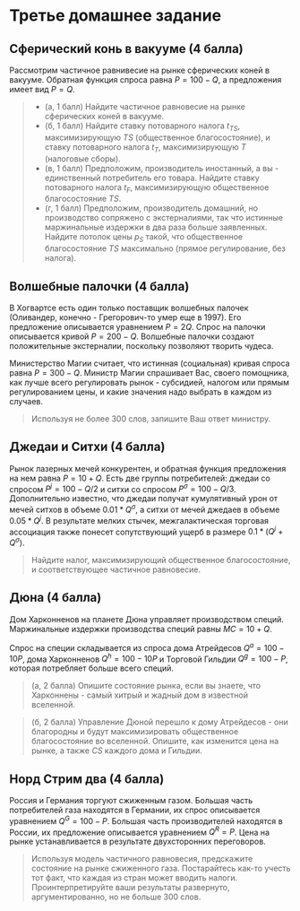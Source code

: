 # Третье домашнее задание

## Сферический конь в вакууме (4 балла)

Рассмотрим частичное равнивесие на рынке сферических коней в вакууме. Обратная функция спроса равна $P = 100 - Q$, а предложения имеет вид $P = Q$.

> - (a, 1 балл) Найдите частичное равновесие на рынке сферических коней в вакууме.
> - (б, 1 балл) Найдите ставку потоварного налога $t_{TS}$, максимизирующую $TS$ (общественное благосостояние), и ставку потоварного налога $t_{T}$, максимизирующую $T$ (налоговые сборы).
> - (в, 1 балл) Предположим, производитель иностанный, а вы - единственный потребитель его товара. Найдите ставку потоварного налога $t_{F}$, максимизирующую общественное благосостояние $TS$.
> - (г, 1 балл) Предположим, производитель домашний, но производство сопряжено с экстерналиями, так что истинные маржинальные издержки в два раза больше заявленных. Найдите потолок цены $p_S$ такой, что общественное благосостояние $TS$ максимально (прямое регулирование, без налога).

## Волшебные палочки (4 балла)

В Хогвартсе есть один только поставщик волшебных палочек (Оливандер, конечно - Грегорович-то умер еще в 1997). Его предложение описывается уравнением $P = 2Q$. Спрос на палочки описывается кривой $P = 200 - Q$. Волшебные палочки создают положительные экстерналии, поскольку позволяют творить чудеса.

Министерство Магии считает, что истинная (социальная) кривая спроса равна $P = 300 - Q$. Министр Магии спрашивает Вас, своего помощника, как лучше всего регулировать рынок - субсидией, налогом или прямым регулированием цены, и какие значения надо выбрать в каждом из случаев.

> Используя не более 300 слов, запишите Ваш ответ министру.

## Джедаи и Ситхи (4 балла)

Рынок лазерных мечей конкурентен, и обратная функция предложения на нем равна $P =10 + Q$. Есть две группы потребителей: джедаи со спросом $P^{j} = 100-Q/2$ и ситхи со спросом $P^{\sigma} = 100-Q/3$. Дополнительно известно, что джедаи получат кумулятивный урон от мечей ситхов в объеме $0.01*Q^{\sigma}$, a ситхи от мечей джедаев в объеме $0.05*Q^{j}$. В результате мелких стычек, межгалактическая торговая ассоциация также понесет сопутствующий ущерб в размере $0.1*(Q^{j} + Q^{\sigma})$. 

> Найдите налог, максимизирующий общественное благосостояние, и соответствующее частичное равновесие.

## Дюна (4 балла)

Дом Харконненов на планете Дюна управляет производством специй. Маржинальные издержки производства специй равны $MC = 10+Q$. 

Спрос на специи складывается из спроса дома Атрейдесов $Q^a = 100 - 10P$, дома Харконненов $Q^h = 100 - 10P$ и Торговой Гильдии $Q^g = 100 - P$, которая потребляет больше всего специй.

> (а, 2 балла) Опишите состояние рынка, если вы знаете, что Харконнены - самый хитрый и жадный дом в известной вселенной.

> (б, 2 балла) Управление Дюной перешло к дому Атрейдесов - они благородны и будут максимизировать общественное благосостояние во вселенной. Опишите, как изменится цена на рынке, а также $CS$ каждого дома и Гильдии.

## Норд Стрим два (4 балла)

Россия и Германия торгуют сжиженным газом. Большая часть потребителей газа находятся в Германии, их спрос описывается уравнением $Q^G = 100 - P$. Большая часть производителей находятся в России, их предложение описывается уравнением $Q^R = P$. Цена на рынке устанавливается в результате двухсторонних переговоров.

> Используя модель частичного равновесия, предскажите состояние на рынке сжиженного газа. Постарайтесь как-то учесть тот факт, что каждая из стран может вводить налоги. Проинтерпретируйте ваши результаты развернуто, аргументированно, но не больше 300 слов. 


